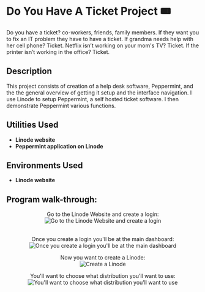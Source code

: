 <h1>Do You Have A Ticket Project 🎟️ </h1>
Do you have a ticket? co-workers, friends, family members. If they want you to fix an IT problem they have to have a ticket. If grandma needs help with her cell phone? Ticket. Netflix isn’t working on your mom's TV? Ticket. If the printer isn’t working in the office? Ticket. 

 ### 

<h2>Description</h2>
This project consists of creation of a help desk software, Peppermint, and the the general overview of getting it setup and the interface navigation. I use Linode to setup Peppermint, a self hosted ticket software. I then demonstrate Peppermint various functions.
<br />

<h2>Utilities Used</h2>

- <b>Linode website</b>
- <b>Peppermint application on Linode</b>

<h2>Environments Used </h2>

- <b>Linode website</b> 

<h2>Program walk-through:</h2>

<p align="center">
Go to the Linode Website and create a login: <br/>
<img src="https://i.imgur.com/IdHCY42.png" alt="Go to the Linode Website and create a login"/>
<br />
<br />

<p align="center">
Once you create a login you'll be at the main dashboard: <br/>
<img src="https://i.imgur.com/xnep9Wd.png" alt="Once you create a login you'll be at the main dashboard"/>
<br />

<p align="center">
Now you want to create a Linode: <br/>
<img src="https://i.imgur.com/xnep9Wd.png" alt="Create a Linode"/>
<br />

<p align="center">
You'll want to choose what distribution you’ll want to use: <br/>
<img src="https://i.imgur.com/sLoNRYi.jpeg" alt="You'll want to choose what distribution you’ll want to use"/>
<br />
